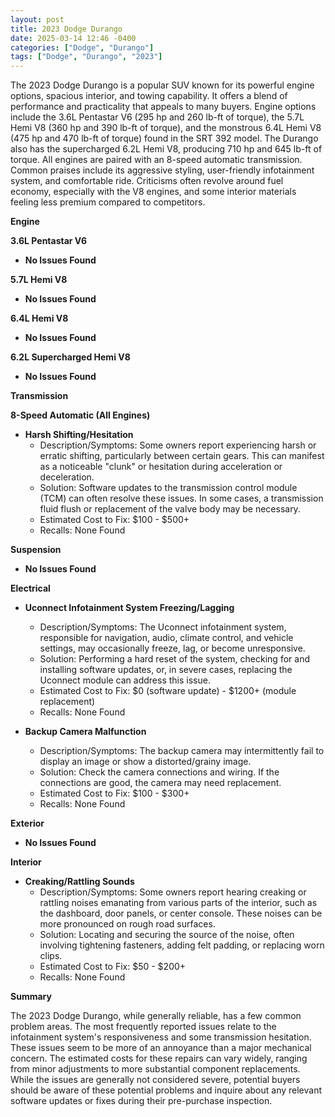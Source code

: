 ```yaml
---
layout: post
title: 2023 Dodge Durango
date: 2025-03-14 12:46 -0400
categories: ["Dodge", "Durango"]
tags: ["Dodge", "Durango", "2023"]
---
```

The 2023 Dodge Durango is a popular SUV known for its powerful engine options, spacious interior, and towing capability. It offers a blend of performance and practicality that appeals to many buyers. Engine options include the 3.6L Pentastar V6 (295 hp and 260 lb-ft of torque), the 5.7L Hemi V8 (360 hp and 390 lb-ft of torque), and the monstrous 6.4L Hemi V8 (475 hp and 470 lb-ft of torque) found in the SRT 392 model. The Durango also has the supercharged 6.2L Hemi V8, producing 710 hp and 645 lb-ft of torque. All engines are paired with an 8-speed automatic transmission. Common praises include its aggressive styling, user-friendly infotainment system, and comfortable ride. Criticisms often revolve around fuel economy, especially with the V8 engines, and some interior materials feeling less premium compared to competitors.

**Engine**

**3.6L Pentastar V6**

*   **No Issues Found**

**5.7L Hemi V8**

*   **No Issues Found**

**6.4L Hemi V8**

*   **No Issues Found**

**6.2L Supercharged Hemi V8**

*   **No Issues Found**

**Transmission**

**8-Speed Automatic (All Engines)**

*   **Harsh Shifting/Hesitation**
    *   Description/Symptoms: Some owners report experiencing harsh or erratic shifting, particularly between certain gears. This can manifest as a noticeable "clunk" or hesitation during acceleration or deceleration.
    *   Solution: Software updates to the transmission control module (TCM) can often resolve these issues. In some cases, a transmission fluid flush or replacement of the valve body may be necessary.
    *   Estimated Cost to Fix: $100 - $500+
    *   Recalls: None Found

**Suspension**

*   **No Issues Found**

**Electrical**

*   **Uconnect Infotainment System Freezing/Lagging**
    *   Description/Symptoms: The Uconnect infotainment system, responsible for navigation, audio, climate control, and vehicle settings, may occasionally freeze, lag, or become unresponsive.
    *   Solution: Performing a hard reset of the system, checking for and installing software updates, or, in severe cases, replacing the Uconnect module can address this issue.
    *   Estimated Cost to Fix: $0 (software update) - $1200+ (module replacement)
    *   Recalls: None Found

*   **Backup Camera Malfunction**
    *   Description/Symptoms: The backup camera may intermittently fail to display an image or show a distorted/grainy image.
    *   Solution: Check the camera connections and wiring. If the connections are good, the camera may need replacement.
    *   Estimated Cost to Fix: $100 - $300+
    *   Recalls: None Found

**Exterior**

*   **No Issues Found**

**Interior**

*   **Creaking/Rattling Sounds**
    *   Description/Symptoms: Some owners report hearing creaking or rattling noises emanating from various parts of the interior, such as the dashboard, door panels, or center console. These noises can be more pronounced on rough road surfaces.
    *   Solution: Locating and securing the source of the noise, often involving tightening fasteners, adding felt padding, or replacing worn clips.
    *   Estimated Cost to Fix: $50 - $200+
    *   Recalls: None Found

**Summary**

The 2023 Dodge Durango, while generally reliable, has a few common problem areas. The most frequently reported issues relate to the infotainment system's responsiveness and some transmission hesitation. These issues seem to be more of an annoyance than a major mechanical concern. The estimated costs for these repairs can vary widely, ranging from minor adjustments to more substantial component replacements. While the issues are generally not considered severe, potential buyers should be aware of these potential problems and inquire about any relevant software updates or fixes during their pre-purchase inspection.

